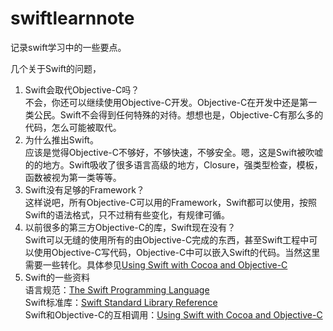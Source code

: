 swiftlearnnote
==============

记录swift学习中的一些要点。

几个关于Swift的问题，

1. Swift会取代Objective-C吗？<br/> 不会，你还可以继续使用Objective-C开发。Objective-C在开发中还是第一类公民。Swift不会得到任何特殊的对待。想想也是，Objective-C有那么多的代码，怎么可能被取代。
2. 为什么推出Swift。<br/>应该是觉得Objective-C不够好，不够快速，不够安全。嗯，这是Swift被吹嘘的的地方。Swift吸收了很多语言高级的地方，Closure，强类型检查，模板，函数被视为第一类等等。
3. Swift没有足够的Framework？<br/>这样说吧，所有Objective-C可以用的Framework，Swift都可以使用，按照Swift的语法格式，只不过稍有些变化，有规律可循。
4. 以前很多的第三方Objective-C的库，Swift现在没有？<br/>Swift可以无缝的使用所有的由Objective-C完成的东西，甚至Swift工程中可以使用Objective-C写代码，Objective-C中可以嵌入Swift的代码。当然这里需要一些转化。具体参见[Using Swift with Cocoa and Objective-C](https://developer.apple.com/library/prerelease/ios/documentation/Swift/Conceptual/BuildingCocoaApps/index.html#//apple_ref/doc/uid/TP40014216)
5. Swift的一些资料<br/>语言规范：[The Swift Programming Language](https://developer.apple.com/library/prerelease/ios/documentation/Swift/Conceptual/Swift_Programming_Language/index.html#//apple_ref/doc/uid/TP40014097) <br/> Swift标准库：[Swift Standard Library Reference](https://developer.apple.com/library/prerelease/ios/documentation/General/Reference/SwiftStandardLibraryReference/index.html#//apple_ref/doc/uid/TP40014608) <br/> Swift和Objective-C的互相调用：[Using Swift with Cocoa and Objective-C](https://developer.apple.com/library/prerelease/ios/documentation/Swift/Conceptual/BuildingCocoaApps/index.html#//apple_ref/doc/uid/TP40014216)
